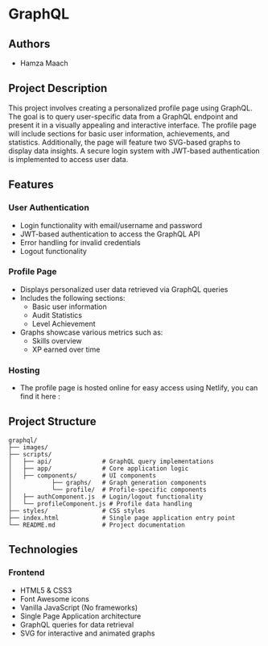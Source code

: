 # GraphQL

## Authors
- Hamza Maach

## Project Description
This project involves creating a personalized profile page using GraphQL. The goal is to query user-specific data from a GraphQL endpoint and present it in a visually appealing and interactive interface. The profile page will include sections for basic user information, achievements, and statistics. Additionally, the page will feature two SVG-based graphs to display data insights. A secure login system with JWT-based authentication is implemented to access user data.

## Features
### User Authentication
- Login functionality with email/username and password
- JWT-based authentication to access the GraphQL API
- Error handling for invalid credentials
- Logout functionality

### Profile Page
- Displays personalized user data retrieved via GraphQL queries
- Includes the following sections:
  - Basic user information 
  - Audit Statistics
  - Level Achievement
- Graphs showcase various metrics such as:
  - Skills overview
  - XP earned over time

### Hosting
- The profile page is hosted online for easy access using Netlify, you can find it here : 

## Project Structure
```
graphql/
├── images/
├── scripts/
│   ├── api/              # GraphQL query implementations
│   ├── app/              # Core application logic
│   ├── components/       # UI components
│           ├── graphs/   # Graph generation components
│           └── profile/  # Profile-specific components
│   ├── authComponent.js  # Login/logout functionality
│   └── profileComponent.js # Profile data handling
├── styles/               # CSS styles
├── index.html            # Single page application entry point
└── README.md             # Project documentation
```

## Technologies
### Frontend
- HTML5 & CSS3
- Font Awesome icons
- Vanilla JavaScript (No frameworks)
- Single Page Application architecture
- GraphQL queries for data retrieval
- SVG for interactive and animated graphs
